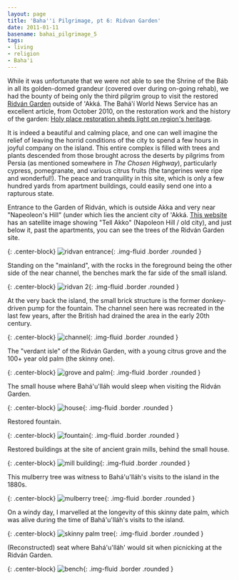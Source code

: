 ```yaml
---
layout: page
title: 'Baha''i Pilgrimage, pt 6: Ridvan Garden'
date: 2011-01-11
basename: bahai_pilgrimage_5
tags:
- living
- religion
- Baha'i
---
```


While it was unfortunate that we were not able to see the Shrine of the
B&aacute;b in all its golden-domed grandeur (covered over during on-going
rehab), we had the bounty of being only the third pilgrim group to visit the
restored <a href="http://www.bahaullah.org/ridvan/">Ridv&aacute;n Garden</a>
outside of 'Akk&aacute;. The Bah&aacute;'&iacute; World News Service has an
excellent article, from October 2010, on the restoration work and the history of
the garden: <a href="http://news.bahai.org/story/797">Holy place restoration
sheds light on region's heritage</a>.

It is indeed a beautiful and calming place, and one can well imagine the relief
of leaving the horrid conditions of the city to spend a few hours in joyful
company on the island. This entire complex is filled with trees and plants
descended from those brought across the deserts by pilgrims from Persia (as
mentioned somewhere in _The Chosen Highway_), particularly cypress, pomegranate,
and various citrus fruits (the tangerines were ripe and wonderful!). The peace
and tranquility in this site, which is only a few hundred yards from apartment
buildings, could easily send one into a rapturous state.

Entrance to the Garden of Ridv&aacute;n, which is outside Akka and very near
"Napeoleon's Hill" (under which lies the ancient city of 'Akk&aacute;. <a
href="http://www.biblewalks.com/Sites/TellAkko.html">This website</a> has an
satellite image showing "Tell Akko" (Napoleon Hill / old city), and just below
it, past the apartments, you can see the trees of the Ridv&aacute;n Garden site.

{: .center-block}
![ridvan entrance](/images/IMG_2401.JPG){: .img-fluid .border .rounded }

Standing on the "mainland", with the rocks in the foreground being the other
side of the near channel, the benches mark the far side of the small island.

{: .center-block}
![ridvan 2](/images/IMG_2402.JPG){: .img-fluid .border .rounded }

At the very back the island, the small brick structure is the former
donkey-driven pump for the fountain. The channel seen here was recreated in the
last few years, after the British had drained the area in the early 20th
century.

{: .center-block}
![channel](/images/IMG_2405.JPG){: .img-fluid .border .rounded }

The "verdant isle" of the Ridv&aacute;n Garden, with a young citrus grove and
the 100+ year old palm (the skinny one).

{: .center-block}
![grove and palm](/images/IMG_2407.JPG){: .img-fluid .border .rounded }

The small house where Bah&aacute;'u'll&aacute;h would sleep when visiting the
Ridv&aacute;n Garden.

{: .center-block}
![house](/images/IMG_2398.JPG){: .img-fluid .border .rounded }

Restored fountain.

{: .center-block}
![fountain](/images/IMG_2392.JPG){: .img-fluid .border .rounded }

Restored buildings at the site of ancient grain mills, behind the small house.

{: .center-block}
![mill building](/images/IMG_2384.JPG){: .img-fluid .border .rounded }

This mulberry tree was witness to Bah&aacute;'u'll&aacute;h's visits to the
island in the 1880s.

{: .center-block}
![mulberry tree](/images/IMG_2383.JPG){: .img-fluid .border .rounded }

On a windy day, I marvelled at the longevity of this skinny date palm, which was
alive during the time of Bah&aacute;'u'll&aacute;h's visits to the island.

{: .center-block}
![skinny palm tree](/images/IMG_2379.JPG){: .img-fluid .border .rounded }

(Reconstructed) seat where Bah&aacute;'u'll&aacute;h' would sit when picnicking
at the Ridv&aacute;n Garden.

{: .center-block}
![bench](/images/IMG_2393.JPG){: .img-fluid .border .rounded }
